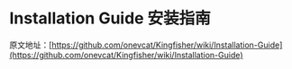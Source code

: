 # Installation Guide 安装指南

原文地址：[https://github.com/onevcat/Kingfisher/wiki/Installation-Guide](https://github.com/onevcat/Kingfisher/wiki/Installation-Guide)


